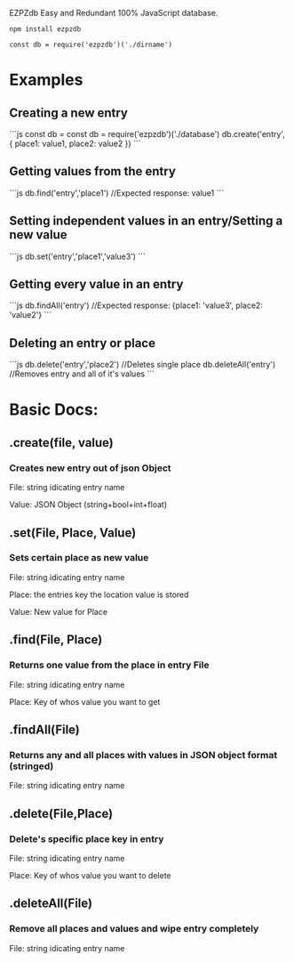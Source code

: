EZPZdb
Easy and Redundant 100% JavaScript database.
```
npm install ezpzdb
```
```
const db = require('ezpzdb')('./dirname')
```
  <h1>Examples</h1>
<h2> Creating a new entry</h2>
```js
const db = const db = require('ezpzdb')('./database')
db.create('entry', {
  place1: value1,
  place2: value2
})
```
<h2> Getting values from the entry </h2>
```js
db.find('entry','place1')
//Expected response: value1
```
<h2> Setting independent values in an entry/Setting a new value</h2>
```js
db.set('entry','place1','value3')
```
<h2> Getting every value in an entry </h2>
```js
db.findAll('entry')
//Expected response: {place1: 'value3', place2: 'value2'}
```
<h2> Deleting an entry or place </h2>
```js
db.delete('entry','place2')
//Deletes single place
db.deleteAll('entry')
//Removes entry and all of it's values
```

  <h1>Basic Docs:</h1>
 
 
  <h2>.create(file, value)</h2>
  <h3>Creates new entry out of json Object </h3>
  
File: string idicating entry name
       
Value: JSON Object (string+bool+int+float) 
 
 
  <h2>.set(File, Place, Value)</h2>
  <h3>Sets certain place as new value</h3>

File: string idicating entry name

Place: the entries key the location value is stored

Value: New value for Place


  <h2>.find(File, Place)</h2>
  <h3>Returns one value from the place in entry File</h3>

File: string idicating entry name

Place: Key of whos value you want to get


  <h2>.findAll(File)</h2>
  <h3>Returns any and all places with values in JSON object format (stringed)</h3>

File: string idicating entry name

  
  <h2>.delete(File,Place)</h2>
  <h3>Delete's specific place key in entry</h3>

File: string idicating entry name

Place: Key of whos value you want to delete
  
  
  <h2>.deleteAll(File)</h2>
  <h3>Remove all places and values and wipe entry completely</h3>

File: string idicating entry name
